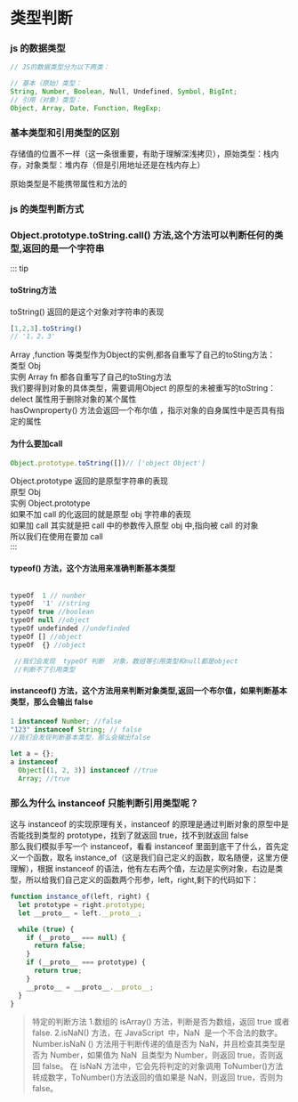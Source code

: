 # 类型判断

### js 的数据类型

```js
// JS的数据类型分为以下两类：

// 基本（原始）类型：
String, Number, Boolean, Null, Undefined, Symbol, BigInt;
// 引用（对象）类型：
Object, Array, Date, Function, RegExp;
```

### 基本类型和引用类型的区别

存储值的位置不一样（这一条很重要，有助于理解深浅拷贝），原始类型：栈内存，对象类型：堆内存（但是引用地址还是在栈内存上）

原始类型是不能携带属性和方法的

### js 的类型判断方式

### Object.prototype.toString.call() 方法,这个方法可以判断任何的类型,返回的是一个字符串

::: tip
#### toString方法
toString() 返回的是这个对象对字符串的表现
```js
[1,2,3].toString()
// '1，2，3'
```
Array ,function 等类型作为Object的实例,都各自重写了自己的toSting方法：<br/>
类型 Obj<br/>
实例 Array fn 都各自重写了自己的toSting方法<br/>
我们要得到对象的具体类型，需要调用Object 的原型的未被重写的toString：<br/>
delect 属性用于删除对象的某个属性<br/>
hasOwnproperty() 方法会返回一个布尔值 ，指示对象的自身属性中是否具有指定的属性<br/>



#### 为什么要加call<br/>
```js
Object.prototype.toString([])// ['object Object']
```
Object.prototype 返回的是原型字符串的表现<br/>
原型 Obj<br/>
实例 Object.prototype <br/>
如果不加 call 的化返回的就是原型 obj 字符串的表现<br/>
如果加 call 其实就是把 call 中的参数传入原型 obj 中,指向被 call 的对象<br/>
所以我们在使用在要加 call<br/>
:::

#### typeof() 方法，这个方法用来准确判断基本类型

```js

typeOf  1 // nunber
typeOf  '1' //string
typeOf true //boolean
typeOf null //object
typeOf undefinded //undefinded
typeOf [] //object
typeOf  {} //object

 //我们会发现  typeOf 判断  对象，数组等引用类型和null都是object
 //判断不了引用类型
```

#### instanceof() 方法，这个方法用来判断对象类型,返回一个布尔值，如果判断基本类型，那么会输出 false

```js
1 instanceof Number; //false
"123" instanceof String; // false
//我们会发现判断基本类型，那么会输出false

let a = {};
a instanceof
  Object[(1, 2, 3)] instanceof //true
  Array; //true
```

### 那么为什么 instanceof 只能判断引用类型呢？

这与 instanceof 的实现原理有关，instanceof 的原理是通过判断对象的原型中是否能找到类型的 prototype，找到了就返回 true，找不到就返回 false<br/>
那么我们模拟手写一个 instanceof，看看 instanceof 里面到底干了什么，首先定义一个函数，取名 instance_of（这是我们自己定义的函数，取名随便，这里方便理解），根据 instanceof 的语法，他有左右两个值，左边是实例对象，右边是类型，所以给我们自己定义的函数两个形参，left，right,剩下的代码如下：

```js
function instance_of(left, right) {
  let prototype = right.prototype;
  let __proto__ = left.__proto__;

  while (true) {
    if (__proto__ === null) {
      return false;
    }
    if (__proto__ === prototype) {
      return true;
    }
    __proto__ = __proto__.__proto__;
  }
}
```

> 特定的判断方法 1.数组的 isArray() 方法，判断是否为数组，返回 true 或者 false.
> 2.isNaN() 方法，在 JavaScript  中，NaN  是一个不合法的数字。 Number.isNaN () 方法用于判断传递的值是否为 NaN，并且检查其类型是否为 Number，如果值为 NaN  且类型为 Number，则返回 true，否则返回 false。
> 在 isNaN 方法中，它会先将判定的对象调用 ToNumber()方法转成数字，ToNumber()方法返回的值如果是 NaN，则返回 true，否则为 false。

